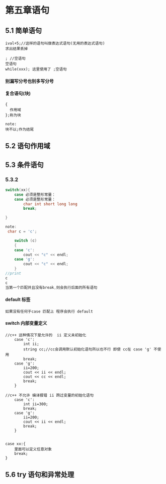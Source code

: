 # 第五章语句
## 5.1 简单语句
```
ival+5;//这样的语句叫做表达式语句(无用的表达式语句)
求出结果丢掉

; //空语句
空语句
while(xxx); 这里使用了 ;空语句
```
#### 别漏写分号也别多写分号
#### 复合语句(块)
```
{ 
  作用域  
};称为块

note:
块不以;作为结尾
```
## 5.2 语句作用域
## 5.3 条件语句
### 5.3.2
```cpp
switch(xx){
    case 必须是整形常量：
    case 必须是整形常量：
        char int short long long 
        break;

}

note:
 char c = 'c';

    switch (c)
    {
    case 'c':
        cout << "c" << endl;
    case 'g':
        cout << "c" << endl;
    }
//print
c
c
当第一个匹配并且没有break,则会执行后面的所有语句

```
#### default 标签
```
如果没有任何于case 匹配上 程序会执行 default

```
#### switch 内部变量定义
```
//c++ 这种情况下是允许的  ii 定义未初始化  
    case 'c':
        int ii;
        string cc;//cc会调用默认初始化语句所以也不行 即使 cc在 case 'g' 不使用
        break;
    case 'g':
        ii=200;
        cout << ii << endl;
        cout << cc << endl;
        break;
    }

//c++ 不允许 编译报错 ii 跨过变量的初始化语句
    case 'c':
        int ii=300;
        break;
    case 'g':
        ii=200;
        cout << ii << endl;
        break;
    }


case xx:{
    里面可以定义任意对象
    break;
}
```

## 5.6 try 语句和异常处理
```
```